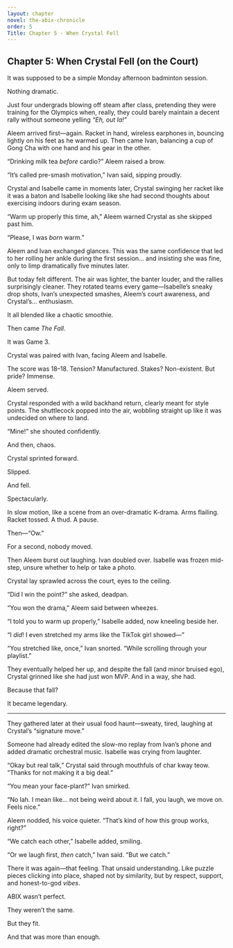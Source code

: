 ```yaml
---
layout: chapter
novel: the-abix-chronicle
order: 5
Title: Chapter 5 - When Crystal Fell
---
```


## **Chapter 5: When Crystal Fell (on the Court)**

It was supposed to be a simple Monday afternoon badminton session.

Nothing dramatic.

Just four undergrads blowing off steam after class, pretending they were training for the Olympics when, really, they could barely maintain a decent rally without someone yelling *“Eh, out la!”*

Aleem arrived first—again. Racket in hand, wireless earphones in, bouncing lightly on his feet as he warmed up. Then came Ivan, balancing a cup of Gong Cha with one hand and his gear in the other.

“Drinking milk tea *before* cardio?” Aleem raised a brow.

“It’s called pre-smash motivation,” Ivan said, sipping proudly.

Crystal and Isabelle came in moments later, Crystal swinging her racket like it was a baton and Isabelle looking like she had second thoughts about exercising indoors during exam season.

“Warm up properly this time, ah,” Aleem warned Crystal as she skipped past him.

“Please, I was *born* warm.”

Aleem and Ivan exchanged glances. This was the same confidence that led to her rolling her ankle during the first session… and insisting she was fine, only to limp dramatically five minutes later.

But today felt different. The air was lighter, the banter louder, and the rallies surprisingly cleaner. They rotated teams every game—Isabelle’s sneaky drop shots, Ivan’s unexpected smashes, Aleem’s court awareness, and Crystal’s… enthusiasm.

It all blended like a chaotic smoothie.

Then came *The Fall*.

It was Game 3.

Crystal was paired with Ivan, facing Aleem and Isabelle.

The score was 18–18. Tension? Manufactured. Stakes? Non-existent. But pride? Immense.

Aleem served.

Crystal responded with a wild backhand return, clearly meant for style points. The shuttlecock popped into the air, wobbling straight up like it was undecided on where to land.

“Mine!” she shouted confidently.

And then, chaos.

Crystal sprinted forward.

Slipped.

And fell.

Spectacularly.

In slow motion, like a scene from an over-dramatic K-drama. Arms flailing. Racket tossed. A thud. A pause.

Then—“Ow.”

For a second, nobody moved.

Then Aleem burst out laughing. Ivan doubled over. Isabelle was frozen mid-step, unsure whether to help or take a photo.

Crystal lay sprawled across the court, eyes to the ceiling.

“Did I win the point?” she asked, deadpan.

“You won the drama,” Aleem said between wheezes.

“I told you to warm up properly,” Isabelle added, now kneeling beside her.

“I *did*! I even stretched my arms like the TikTok girl showed—”

“You stretched like, once,” Ivan snorted. “While scrolling through your playlist.”

They eventually helped her up, and despite the fall (and minor bruised ego), Crystal grinned like she had just won MVP. And in a way, she had.

Because that fall?

It became legendary.

---

They gathered later at their usual food haunt—sweaty, tired, laughing at Crystal’s “signature move.”

Someone had already edited the slow-mo replay from Ivan’s phone and added dramatic orchestral music. Isabelle was crying from laughter.

“Okay but real talk,” Crystal said through mouthfuls of char kway teow. “Thanks for not making it a big deal.”

“You mean your face-plant?” Ivan smirked.

“No lah. I mean like… not being weird about it. I fall, you laugh, we move on. Feels nice.”

Aleem nodded, his voice quieter. “That’s kind of how this group works, right?”

“We catch each other,” Isabelle added, smiling.

“Or we laugh first, *then* catch,” Ivan said. “But we catch.”

There it was again—that feeling. That unsaid understanding. Like puzzle pieces clicking into place, shaped not by similarity, but by respect, support, and honest-to-god *vibes*.

ABIX wasn’t perfect.

They weren’t the same.

But they fit.

And that was more than enough.